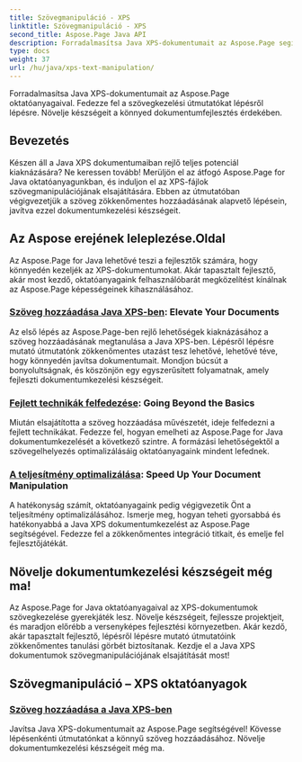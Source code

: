 ```yaml
---
title: Szövegmanipuláció - XPS
linktitle: Szövegmanipuláció - XPS
second_title: Aspose.Page Java API
description: Forradalmasítsa Java XPS-dokumentumait az Aspose.Page segítségével. Fedezze fel a szövegkezelési útmutatókat lépésről lépésre. Növelje készségeit a könnyed dokumentumfejlesztés érdekében.
type: docs
weight: 37
url: /hu/java/xps-text-manipulation/
---
```


Forradalmasítsa Java XPS-dokumentumait az Aspose.Page oktatóanyagaival. Fedezze fel a szövegkezelési útmutatókat lépésről lépésre. Növelje készségeit a könnyed dokumentumfejlesztés érdekében.

## Bevezetés

Készen áll a Java XPS dokumentumaiban rejlő teljes potenciál kiaknázására? Ne keressen tovább! Merüljön el az átfogó Aspose.Page for Java oktatóanyagunkban, és induljon el az XPS-fájlok szövegmanipulációjának elsajátítására. Ebben az útmutatóban végigvezetjük a szöveg zökkenőmentes hozzáadásának alapvető lépésein, javítva ezzel dokumentumkezelési készségeit.

## Az Aspose erejének leleplezése.Oldal

Az Aspose.Page for Java lehetővé teszi a fejlesztők számára, hogy könnyedén kezeljék az XPS-dokumentumokat. Akár tapasztalt fejlesztő, akár most kezdő, oktatóanyagaink felhasználóbarát megközelítést kínálnak az Aspose.Page képességeinek kihasználásához.

### [Szöveg hozzáadása Java XPS-ben](./add-text/): Elevate Your Documents

Az első lépés az Aspose.Page-ben rejlő lehetőségek kiaknázásához a szöveg hozzáadásának megtanulása a Java XPS-ben. Lépésről lépésre mutató útmutatónk zökkenőmentes utazást tesz lehetővé, lehetővé téve, hogy könnyedén javítsa dokumentumait. Mondjon búcsút a bonyolultságnak, és köszönjön egy egyszerűsített folyamatnak, amely fejleszti dokumentumkezelési készségeit.

### [Fejlett technikák felfedezése](#): Going Beyond the Basics

Miután elsajátította a szöveg hozzáadása művészetét, ideje felfedezni a fejlett technikákat. Fedezze fel, hogyan emelheti az Aspose.Page for Java dokumentumkezelését a következő szintre. A formázási lehetőségektől a szövegelhelyezés optimalizálásáig oktatóanyagaink mindent lefednek.

### [A teljesítmény optimalizálása](#): Speed Up Your Document Manipulation

A hatékonyság számít, oktatóanyagaink pedig végigvezetik Önt a teljesítmény optimalizálásához. Ismerje meg, hogyan teheti gyorsabbá és hatékonyabbá a Java XPS dokumentumkezelést az Aspose.Page segítségével. Fedezze fel a zökkenőmentes integráció titkait, és emelje fel fejlesztőjátékát.

## Növelje dokumentumkezelési készségeit még ma!

Az Aspose.Page for Java oktatóanyagaival az XPS-dokumentumok szövegkezelése gyerekjáték lesz. Növelje készségeit, fejlessze projektjeit, és maradjon előrébb a versenyképes fejlesztési környezetben. Akár kezdő, akár tapasztalt fejlesztő, lépésről lépésre mutató útmutatóink zökkenőmentes tanulási görbét biztosítanak. Kezdje el a Java XPS dokumentumok szövegmanipulációjának elsajátítását most!
## Szövegmanipuláció – XPS oktatóanyagok
### [Szöveg hozzáadása a Java XPS-ben](./add-text/)
Javítsa Java XPS-dokumentumait az Aspose.Page segítségével! Kövesse lépésenkénti útmutatónkat a könnyű szöveg hozzáadásához. Növelje dokumentumkezelési készségeit még ma.